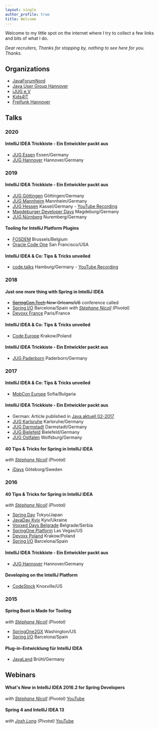 ```yaml
---
layout: single
author_profile: true
title: Welcome
---
```


Welcome to my little spot on the internet where I try to collect a few links and bits of what I do.

_Dear recruiters, Thanks for stopping by, nothing to see here for you. Thanks._

## Organizations
* [JavaForumNord](https://javaforumnord.de)
* [Java User Group Hannover](http://www.jug-h.de)
* [iJUG e.V](https://ijug.eu)
* [Kids4IT](https://www.kids4it.de)
* [Freifunk Hannover](https://hannover.freifunk.net/)


## Talks                       

### 2020

#### IntelliJ IDEA Trickkiste - Ein Entwickler packt aus
* [JUG Essen](https://www.meetup.com/de-DE/JUG-Essen/) Essen/Germany
* [JUG Hannover](http://www.jug-h.de) Hannover/Germany


### 2019

#### IntelliJ IDEA Trickkiste - Ein Entwickler packt aus
* [JUG Göttingen](http://java.de/roller/blog/page/stammtisch_goettingen) Göttingen/Germany
* [JUG Mannheim](http://www.majug.de/) Mannheim/Germany
* [JUG Hessen](https://www.jugh.de) Kassel/Germany - [YouTube Recording](https://www.youtube.com/watch?v=56nRtrmwdrE)
* [Magdeburger Developer Days](https://www.md-devdays.de/) Magdeburg/Germany
* [JUG Nürnberg](https://www.meetup.com/de-DE/JUG-Nurnberg/) Nuremberg/Germany

#### Tooling for IntelliJ Platform Plugins
* [FOSDEM](https://fosdem.org/2019/) Brussels/Belgium
* [Oracle Code One](https://www.oracle.com/code-one/) San Francisco/USA

#### IntelliJ IDEA & Co: Tips & Tricks unveiled
* [code.talks](https://www.codetalks.com/) Hamburg/Germany - [YouTube Recording](https://www.youtube.com/watch?v=M0Ar4O90jYM)


### 2018

#### Just one more thing with Spring in IntelliJ IDEA
* ~~[SpringCon.Tech](http://springcon.tech) New Orleans/US~~ conference called
* [Spring I/O](http://springio.net) Barcelona/Spain _with [Stéphane Nicoll](http://twitter.com/snicoll) (Pivotal)_
* [Devoxx France](http://devoxx.fr) Paris/France

#### IntelliJ IDEA & Co: Tips & Tricks unveiled
* [Code Europe](https://www.codeeurope.pl/en) Krakow/Poland

#### IntelliJ IDEA Trickkiste - Ein Entwickler packt aus
* [JUG Paderborn](https://jug-pb.gitlab.io) Paderborn/Germany


### 2017

#### IntelliJ IDEA & Co: Tips & Tricks unveiled
* [MobCon Europe](https://mobcon.com) Sofia/Bulgaria

#### IntelliJ IDEA Trickkiste - Ein Entwickler packt aus
* German: Article published in [Java aktuell 02-2017](https://drive.google.com/open?id=0BxhUUrkoZ7keTV9sSXJDUXRuUWM)
* [JUG Karlsruhe](http://jug-karlsruhe.de) Karlsruhe/Germany
* [JUG Darmstadt](https://www.jug-da.de) Darmstadt/Germany
* [JUG Bielefeld](https://www.meetup.com/de-DE/Java-User-Group-Bielefeld) Bielefeld/Germany
* [JUG Ostfalen](http://www.jug-ostfalen.de) Wolfsburg/Germany

#### 40 Tips & Tricks for Spring in IntelliJ IDEA
_with [Stéphane Nicoll](http://twitter.com/snicoll) (Pivotal)_
* [jDays](http://www.jdays.se) Göteborg/Sweden


### 2016

#### 40 Tips & Tricks for Spring in IntelliJ IDEA
_with [Stéphane Nicoll](http://twitter.com/snicoll) (Pivotal)_
* [Spring Day](http://springday2016.springframework.jp) Tokyo/Japan
* [JavaDay Kyiv](http://javaday.org.ua/kyiv) Kyiv/Ukraine
* [Voxxed Days Belgrade](http://belgrade.voxxeddays.com) Belgrade/Serbia
* [SpringOne Platform](https://springoneplatform.io) Las Vegas/US
* [Devoxx Poland](http://devoxx.pl) Krakow/Poland
* [Spring I/O](http://springio.net) Barcelona/Spain

#### IntelliJ IDEA Trickkiste - Ein Entwickler packt aus
* [JUG Hannover](http://www.jug-h.de) Hannover/Germany

#### Developing on the IntelliJ Platform 
* [CodeStock](http://codestock.org) Knoxville/US


### 2015

#### Spring Boot is Made for Tooling
_with [Stéphane Nicoll](http://twitter.com/snicoll) (Pivotal)_
* [SpringOne2GX](http://lanyrd.com/2015/springone-2gx) Washington/US
* [Spring I/O](http://springio.net) Barcelona/Spain

#### Plug-in-Entwicklung für IntelliJ IDEA 
* [JavaLand](https://www.javaland.eu) Brühl/Germany


## Webinars

#### What's New in IntelliJ IDEA 2016.2 for Spring Developers
_with [Stéphane Nicoll](http://twitter.com/snicoll) (Pivotal)_
[YouTube](https://www.youtube.com/watch?v=Z9I59edQVuk)

#### Spring 4 and IntelliJ IDEA 13
_with [Josh Long](https://twitter.com/starbuxman) (Pivotal)_
[YouTube](https://www.youtube.com/watch?v=DOn1YS8Hx_Y)